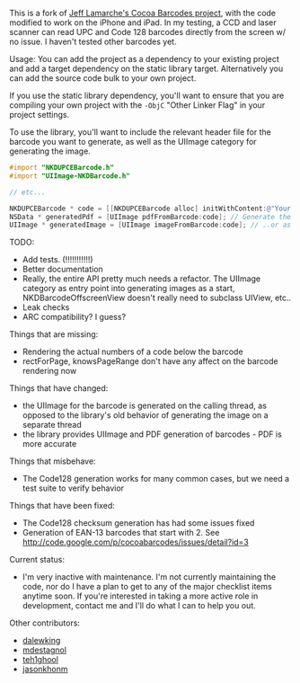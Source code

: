 This is a fork of [Jeff Lamarche's Cocoa Barcodes project](http://code.google.com/p/cocoabarcodes/), with the code modified to work on the iPhone and iPad.  In my testing, a CCD and laser scanner can read UPC and Code 128 barcodes directly from the screen w/ no issue.  I haven't tested other barcodes yet.

Usage:
You can add the project as a dependency to your existing project and add a target dependency on the static library target.  Alternatively you can add the source code bulk to your own project.

If you use the static library dependency, you'll want to ensure that you are compiling your own project with the `-ObjC` "Other Linker Flag" in your project settings.

To use the library, you'll want to include the relevant header file for the barcode you want to generate, as well as the UIImage category for generating the image.

```objectivec
#import "NKDUPCEBarcode.h"
#import "UIImage-NKDBarcode.h"

// etc...

NKDUPCEBarcode * code = [[NKDUPCEBarcode alloc] initWithContent:@"Your Barcode Contents"];
NSData * generatedPdf = [UIImage pdfFromBarcode:code]; // Generate the barcode as a PDF
UIImage * generatedImage = [UIImage imageFromBarcode:code]; // ..or as a less accurate UIImage
```

TODO:
 * Add tests. (!!!!!!!!!!!)
 * Better documentation
 * Really, the entire API pretty much needs a refactor. The UIImage category as entry point into generating images as a start, NKDBarcodeOffscreenView doesn't really need to subclass UIView, etc.. 
 * Leak checks
 * ARC compatibility? I guess?

Things that are missing:

 * Rendering the actual numbers of a code below the barcode
 * rectForPage, knowsPageRange don't have any affect on the barcode rendering now

Things that have changed:

 * the UIImage for the barcode is generated on the calling thread, as opposed to the library's old behavior of generating the image on a separate thread
 * the library provides UIImage and PDF generation of barcodes - PDF is more accurate

Things that misbehave:

 * The Code128 generation works for many common cases, but we need a test suite to verify behavior

Things that have been fixed:

 * The Code128 checksum generation has had some issues fixed
 * Generation of EAN-13 barcodes that start with 2. See http://code.google.com/p/cocoabarcodes/issues/detail?id=3

Current status:

 * I'm very inactive with maintenance.  I'm not currently maintaining the code, nor do I have a plan to get to any of the major checklist items anytime soon.  If you're interested in taking a more active role in development, contact me and I'll do what I can to help you out.

Other contributors:
 * [dalewking](https://github.com/dalewking)
 * [mdestagnol](https://github.com/mdestagnol)
 * [teh1ghool](https://github.com/teh1ghool)
 * [jasonkhonm](https://github.com/jasonkhonm)


